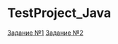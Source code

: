 ﻿# TestProject_Java
[Задание №1](src/Task_1/RandomArrayStats.java)
[Задание №2](src/Task_2/FindDuplicateCharacter.java)
